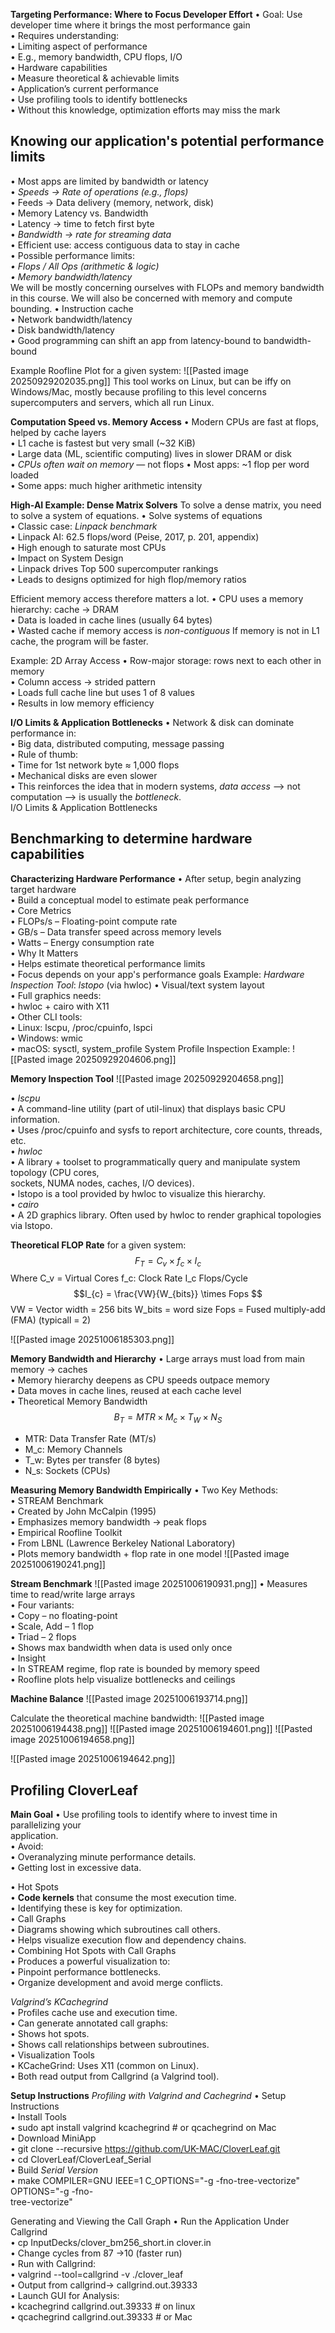 **Targeting Performance: Where to Focus Developer Effort**
• Goal: Use developer time where it brings the most performance gain  
	• Requires understanding:  
• Limiting aspect of performance  
	• E.g., memory bandwidth, CPU flops, I/O  
• Hardware capabilities  
	• Measure theoretical & achievable limits  
• Application’s current performance  
	• Use profiling tools to identify bottlenecks  
• Without this knowledge, optimization efforts may miss the mark

## Knowing our application's potential performance limits 
• Most apps are limited by bandwidth or latency  
	• *Speeds -> Rate of operations (e.g., flops)*  
	• Feeds -> Data delivery (memory, network, disk)  
• Memory Latency vs. Bandwidth  
	• Latency -> time to fetch first byte  
	• *Bandwidth -> rate for streaming data*  
• Efficient use: access contiguous data to stay in cache  
	• Possible performance limits:  
	*• Flops / All Ops (arithmetic & logic)*  
	*• Memory bandwidth/latency*  
		We will be mostly concerning ourselves with FLOPs and memory bandwidth in this course. We will also be concerned with memory and compute bounding. 
	• Instruction cache  
	• Network bandwidth/latency  
	• Disk bandwidth/latency  
• Good programming can shift an app from latency-bound to bandwidth-bound

Example Roofline Plot for a given system:
![[Pasted image 20250929202035.png]]
This tool works on Linux, but can be iffy on Windows/Mac, mostly because profiling to this level concerns supercomputers and servers, which all run Linux. 

**Computation Speed vs. Memory Access**
• Modern CPUs are fast at flops, helped by cache layers  
• L1 cache is fastest but very small (~32 KiB)  
• Large data (ML, scientific computing) lives in slower DRAM or disk  
• *CPUs often wait on memory* — not flops
• Most apps: ~1 flop per word loaded  
• Some apps: much higher arithmetic intensity

**High-AI Example: Dense Matrix Solvers**
To solve a dense matrix, you need to solve a system of equations.
• Solve systems of equations  
• Classic case: *Linpack benchmark*  
• Linpack AI: 62.5 flops/word (Peise, 2017, p. 201, appendix)  
	• High enough to saturate most CPUs  
• Impact on System Design  
	• Linpack drives Top 500 supercomputer rankings  
	• Leads to designs optimized for high flop/memory ratios

Efficient memory access therefore matters a lot. 
	• CPU uses a memory hierarchy: cache -> DRAM  
	• Data is loaded in cache lines (usually 64 bytes)  
	• Wasted cache if memory access is *non-contiguous*
If memory is not in L1 cache, the program will be faster.

Example: 2D Array Access
• Row-major storage: rows next to each other in memory  
• Column access -> strided pattern  
• Loads full cache line but uses 1 of 8 values  
• Results in low memory efficiency  

**I/O Limits & Application Bottlenecks**
• Network & disk can dominate performance in:  
• Big data, distributed computing, message passing  
• Rule of thumb:  
	• Time for 1st network byte ≈ 1,000 flops  
	• Mechanical disks are even slower  
• This reinforces the idea that in modern systems, *data access* —> not  
computation —> is usually the *bottleneck*.  
I/O Limits & Application Bottlenecks

## Benchmarking to determine hardware capabilities 
**Characterizing Hardware Performance**
• After setup, begin analyzing target hardware  
• Build a conceptual model to estimate peak performance  
• Core Metrics  
	• FLOPs/s – Floating-point compute rate  
	• GB/s – Data transfer speed across memory levels  
	• Watts – Energy consumption rate  
• Why It Matters  
	• Helps estimate theoretical performance limits  
	• Focus depends on your app's performance goals
Example: *Hardware Inspection Tool*: *lstopo* (via hwloc)
• Visual/text system layout  
	• Full graphics needs:  
		• hwloc + cairo with X11  
• Other CLI tools:  
	• Linux: lscpu, /proc/cpuinfo, lspci  
	• Windows: wmic  
	• macOS: sysctl, system_profile
System Profile Inspection Example:
![[Pasted image 20250929204606.png]]

**Memory Inspection Tool**
![[Pasted image 20250929204658.png]]

• *lscpu*  
	• A command-line utility (part of util-linux) that displays basic CPU information.  
	• Uses /proc/cpuinfo and sysfs to report architecture, core counts, threads, etc.  
• *hwloc*  
	• A library + toolset to programmatically query and manipulate system topology (CPU cores,  
	sockets, NUMA nodes, caches, I/O devices).  
	• lstopo is a tool provided by hwloc to visualize this hierarchy.  
• *cairo*  
	• A 2D graphics library. Often used by hwloc to render graphical topologies via lstopo.

**Theoretical FLOP Rate** for a given system:
$$F_{T} = C_{v} \times f_{c} \times I_{c}$$
Where C_v = Virtual Cores
f_c: Clock Rate
I_c Flops/Cycle
$$I_{c} = \frac{VW}{W_{bits}} \times Fops $$
VW = Vector width = 256 bits 
W_bits = word size 
Fops = Fused multiply-add (FMA) (typicall = 2)

![[Pasted image 20251006185303.png]]

**Memory Bandwidth and Hierarchy**
• Large arrays must load from main memory -> caches  
• Memory hierarchy deepens as CPU speeds outpace memory  
• Data moves in cache lines, reused at each cache level  
• Theoretical Memory Bandwidth
$$B_{T} = MTR \times M_{c} \times T_{W} \times N_{S}$$
- MTR: Data Transfer Rate (MT/s)
- M_c: Memory Channels 
- T_w: Bytes per transfer (8 bytes)
- N_s: Sockets (CPUs)

**Measuring Memory Bandwidth Empirically**
• Two Key Methods:  
	• STREAM Benchmark  
		• Created by John McCalpin (1995)  
		• Emphasizes memory bandwidth -> peak flops  
	• Empirical Roofline Toolkit  
		• From LBNL (Lawrence Berkeley National Laboratory)  
		• Plots memory bandwidth + flop rate in one model
![[Pasted image 20251006190241.png]]

**Stream Benchmark**
![[Pasted image 20251006190931.png]]
• Measures time to read/write large arrays  
• Four variants:  
	• Copy – no floating-point  
	• Scale, Add – 1 flop  
	• Triad – 2 flops  
	• Shows max bandwidth when data is used only once  
• Insight  
	• In STREAM regime, flop rate is bounded by memory speed  
	• Roofline plots help visualize bottlenecks and ceilings

**Machine Balance**
![[Pasted image 20251006193714.png]]

Calculate the theoretical machine bandwidth:
![[Pasted image 20251006194438.png]]
![[Pasted image 20251006194601.png]]
![[Pasted image 20251006194658.png]]

![[Pasted image 20251006194642.png]]
## Profiling CloverLeaf 
**Main Goal**
• Use profiling tools to identify where to invest time in parallelizing your  
application.  
• Avoid:  
	• Overanalyzing minute performance details.  
	• Getting lost in excessive data.

• Hot Spots  
	• **Code kernels** that consume the most execution time.  
	• Identifying these is key for optimization.  
• Call Graphs  
	• Diagrams showing which subroutines call others.  
	• Helps visualize execution flow and dependency chains.  
• Combining Hot Spots with Call Graphs  
	• Produces a powerful visualization to:  
		• Pinpoint performance bottlenecks.  
		• Organize development and avoid merge conflicts.
  
*Valgrind’s KCachegrind*  
	• Profiles cache use and execution time.  
	• Can generate annotated call graphs:  
	• Shows hot spots.  
	• Shows call relationships between subroutines.  
• Visualization Tools  
	• KCacheGrind: Uses X11 (common on Linux).  
	• Both read output from Callgrind (a Valgrind tool).

**Setup Instructions** 
*Profiling with Valgrind and Cachegrind*
• Setup Instructions  
• Install Tools  
	• sudo apt install valgrind kcachegrind # or qcachegrind on Mac  
• Download MiniApp  
	• git clone --recursive https://github.com/UK-MAC/CloverLeaf.git  
	• cd CloverLeaf/CloverLeaf_Serial  
• Build *Serial Version*  
	• make COMPILER=GNU IEEE=1 C_OPTIONS="-g -fno-tree-vectorize" OPTIONS="-g -fno-  
	tree-vectorize"

Generating and Viewing the Call Graph 
• Run the Application Under Callgrind  
	• cp InputDecks/clover_bm256_short.in clover.in  
	• Change cycles from 87 ->10 (faster run)  
• Run with Callgrind:  
	• valgrind --tool=callgrind -v ./clover_leaf  
	• Output from callgrind-> callgrind.out.39333  
• Launch GUI for Analysis:  
	• kcachegrind callgrind.out.39333 # on linux  
	• qcachegrind callgrind.out.39333 # or Mac
